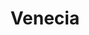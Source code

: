 ---
title: Venecia
date: 
draft: false

# descripcion
description : Aros pasantes en plata, marquesita y cristal.

materials: Plata 925

color: 

dimensions: Largo 2,90 x 1,00 cm

code: 01-02-1070

type: "Aros"

categories: []

price: $5.470,00

price_eftvo: $4.650,00

# Images
# first image will be shown in the product page
images:
  # - image: "images/path_to_image"
  # La ubicacion de las imagenes es imagenes/Aros/Aros.Marquesita/01-02-1070-venecia
  - image: "./images/aros/marquesita/01-02-1070-venecia.jpg"
---